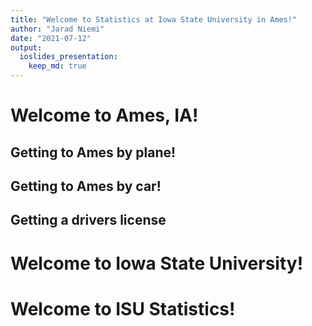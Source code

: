 ```yaml
---
title: "Welcome to Statistics at Iowa State University in Ames!"
author: "Jarad Niemi"
date: "2021-07-12"
output: 
  ioslides_presentation:
    keep_md: true
---
```




# Welcome to Ames, IA!

## Getting to Ames by plane!

## Getting to Ames by car!

## Getting a drivers license

# Welcome to Iowa State University!

# Welcome to ISU Statistics!
